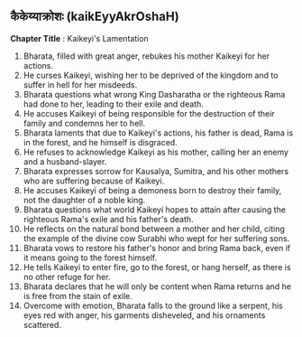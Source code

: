 ## कैकेय्याक्रोशः (kaikEyyAkrOshaH)

**Chapter Title** : Kaikeyi's Lamentation

1. Bharata, filled with great anger, rebukes his mother Kaikeyi for her actions.
2. He curses Kaikeyi, wishing her to be deprived of the kingdom and to suffer in hell for her misdeeds.
3. Bharata questions what wrong King Dasharatha or the righteous Rama had done to her, leading to their exile and death.
4. He accuses Kaikeyi of being responsible for the destruction of their family and condemns her to hell.
5. Bharata laments that due to Kaikeyi's actions, his father is dead, Rama is in the forest, and he himself is disgraced.
6. He refuses to acknowledge Kaikeyi as his mother, calling her an enemy and a husband-slayer.
7. Bharata expresses sorrow for Kausalya, Sumitra, and his other mothers who are suffering because of Kaikeyi.
8. He accuses Kaikeyi of being a demoness born to destroy their family, not the daughter of a noble king.
9. Bharata questions what world Kaikeyi hopes to attain after causing the righteous Rama's exile and his father's death.
10. He reflects on the natural bond between a mother and her child, citing the example of the divine cow Surabhi who wept for her suffering sons.
11. Bharata vows to restore his father's honor and bring Rama back, even if it means going to the forest himself.
12. He tells Kaikeyi to enter fire, go to the forest, or hang herself, as there is no other refuge for her.
13. Bharata declares that he will only be content when Rama returns and he is free from the stain of exile.
14. Overcome with emotion, Bharata falls to the ground like a serpent, his eyes red with anger, his garments disheveled, and his ornaments scattered.
